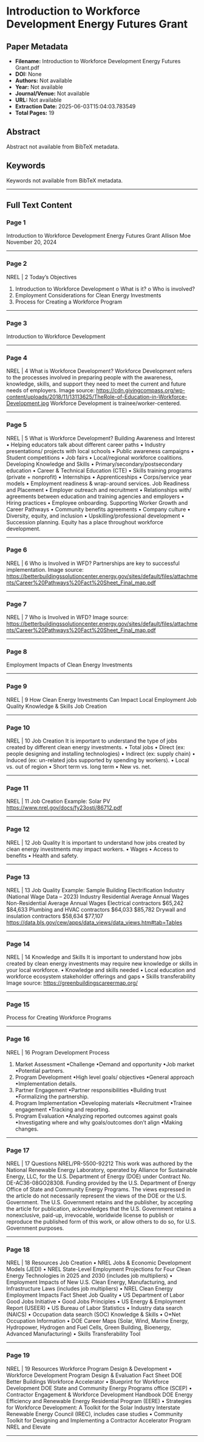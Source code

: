 # Introduction to Workforce Development Energy Futures Grant

## Paper Metadata

- **Filename:** Introduction to Workforce Development Energy Futures Grant.pdf
- **DOI:** None
- **Authors:** Not available
- **Year:** Not available
- **Journal/Venue:** Not available
- **URL:** Not available
- **Extraction Date:** 2025-06-03T15:04:03.783549
- **Total Pages:** 19

## Abstract

Abstract not available from BibTeX metadata.

## Keywords

Keywords not available from BibTeX metadata.

---

## Full Text Content



### Page 1

Introduction to Workforce Development
Energy Futures Grant
Allison Moe
November 20, 2024

---


### Page 2

NREL | 2
Today’s Objectives
1. Introduction to Workforce Development
o What is it?
o Who is involved?
2. Employment Considerations for Clean Energy Investments
3. Process for Creating a Workforce Program

---


### Page 3

Introduction to Workforce Development

---


### Page 4

NREL | 4
What is Workforce Development?
Workforce Development 
refers to the processes 
involved in preparing people 
with the awareness, 
knowledge, skills, and 
support they need to meet 
the current and future needs 
of employers.
Image source: https://cdn.givingcompass.org/wp-content/uploads/2018/11/13113625/TheRole-of-Education-in-Workforce-Development.jpg 
Workforce Development is trainee/worker-centered.

---


### Page 5

NREL | 5
What is Workforce Development?
Building Awareness 
and Interest
• Helping educators talk 
about different career 
paths
• Industry presentations/ 
projects with local 
schools
• Public awareness 
campaigns
• Student competitions
• Job fairs
• Local/regional workforce 
coalitions.
Developing 
Knowledge and Skills
• Primary/secondary/postsecondary education
• Career & Technical 
Education (CTE)
• Skills training programs 
(private + nonprofit)
• Internships
• Apprenticeships
• Corps/service year 
models
• Employment readiness & 
wrap-around services.
Job Readiness and 
Placement
• Employer outreach and 
recruitment
• Relationships with/ 
agreements between 
education and training 
agencies and employers
• Hiring practices
• Employee onboarding.
Supporting Worker 
Growth and Career 
Pathways
• Community benefits 
agreements
• Company culture
• Diversity, equity, and 
inclusion
• Upskilling/professional 
development
• Succession planning.
Equity has a place throughout workforce development.

---


### Page 6

NREL | 6
Who is Involved in WFD?
Partnerships are key to 
successful implementation. 
Image source: https://betterbuildingssolutioncenter.energy.gov/sites/default/files/attachments/Career%20Pathways%20Fact%20Sheet_Final_map.pdf

---


### Page 7

NREL | 7
Who is Involved in WFD?
Image source: https://betterbuildingssolutioncenter.energy.gov/sites/default/files/attachments/Career%20Pathways%20Fact%20Sheet_Final_map.pdf

---


### Page 8

Employment Impacts of
Clean Energy Investments

---


### Page 9

NREL | 9
How Clean Energy Investments 
Can Impact Local Employment
Job 
Quality
Knowledge 
& Skills
Job 
Creation

---


### Page 10

NREL | 10
Job Creation
It is important to understand the type of jobs created by different 
clean energy investments.
• Total jobs
•
Direct (ex: people designing and installing technologies)
•
Indirect (ex: supply chain)
•
Induced (ex: un-related jobs supported by spending by workers).
• Local vs. out of region
• Short term vs. long term
• New vs. net.

---


### Page 11

NREL | 11
Job Creation
Example: Solar PV
https://www.nrel.gov/docs/fy23osti/86712.pdf

---


### Page 12

NREL | 12
Job Quality
It is important to understand how jobs created by clean energy 
investments may impact workers.
• Wages
• Access to benefits
• Health and safety.

---


### Page 13

NREL | 13
Job Quality
Example: Sample Building Electrification Industry (National Wage Data – 2023)
Industry
Residential 
Average Annual 
Wages
Non-Residential
Average Annual 
Wages
Electrical contractors
$65,242
$84,633
Plumbing and HVAC contractors
$64,033
$85,782
Drywall and insulation contractors
$58,634
$77,107
https://data.bls.gov/cew/apps/data_views/data_views.htm#tab=Tables

---


### Page 14

NREL | 14
Knowledge and Skills
It is important to understand how jobs created by clean 
energy investments may require new knowledge or skills in 
your local workforce. 
• Knowledge and skills needed
• Local education and workforce 
ecosystem stakeholder offerings 
and gaps
• Skills transferability
Image source: https://greenbuildingscareermap.org/

---


### Page 15

Process for Creating Workforce Programs

---


### Page 16

NREL | 16
Program Development Process
1. Market 
Assessment
•Challenge
•Demand and opportunity
•Job market
•Potential partners.
2. Program 
Development
•High level goals/ objectives 
•General approach 
•Implementation details.
3. Partner 
Engagement
•Partner responsibilities
•Building trust
•Formalizing the 
partnership.
4. Program 
Implementation
•Developing materials
•Recruitment
•Trainee engagement
•Tracking and reporting.
5. Program 
Evaluation
•Analyzing reported 
outcomes against goals 
•Investigating where and 
why goals/outcomes don’t 
align
•Making changes.

---


### Page 17

NREL | 17
Questions
NREL/PR-5500-92212 
This work was authored by the National Renewable Energy Laboratory, operated by Alliance for Sustainable Energy, LLC, for the U.S. Department of Energy (DOE) under Contract 
No. DE-AC36-08GO28308. Funding provided by the U.S. Department of Energy Office of State and Community Energy Programs. The views expressed in the article do not 
necessarily represent the views of the DOE or the U.S. Government. The U.S. Government retains and the publisher, by accepting the article for publication, acknowledges that the 
U.S. Government retains a nonexclusive, paid-up, irrevocable, worldwide license to publish or reproduce the published form of this work, or allow others to do so, for U.S. 
Government purposes.

---


### Page 18

NREL | 18
Resources
Job Creation
• NREL Jobs & Economic Development Models (JEDI)
• NREL State-Level Employment Projections for Four Clean Energy Technologies in 2025 and 2030 (includes job multipliers)
• Employment Impacts of New U.S. Clean Energy, Manufacturing, and Infrastructure Laws (includes job multipliers)
• NREL Clean Energy Employment Impacts Fact Sheet
Job Quality
• US Department of Labor Good Jobs Initiative
• Good Jobs Principles
• US Energy & Employment Report (USEER)
• US Bureau of Labor Statistics
• Industry data search (NAICS)
• Occupation data search (SOC)
Knowledge & Skills 
• O*Net Occupation Information
• DOE Career Maps (Solar, Wind, Marine Energy, Hydropower, Hydrogen and Fuel Cells, Green Building, Bioenergy, Advanced 
Manufacturing)
• Skills Transferability Tool

---


### Page 19

NREL | 19
Resources
Workforce Program Design & Development
•
Workforce Development Program Design & Evaluation Fact Sheet 
DOE Better Buildings Workforce Accelerator
•
Blueprint for Workforce Development 
DOE State and Community Energy Programs office (SCEP)
•
Contractor Engagement & Workforce Development Handbook 
DOE Energy Efficiency and Renewable Energy Residential Program (EERE)
•
Strategies for Workforce Development: A Toolkit for the Solar Industry Interstate 
Renewable Energy Council (IREC), includes case studies
•
Community Toolkit for Designing and Implementing a Contractor Accelerator 
Program NREL and Elevate

---
